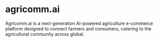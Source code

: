# agricomm.ai
Agricomm.ai is a next-generation AI-powered agriculture e-commerce platform designed to connect farmers and consumers, catering to the agricultural community across global. 
